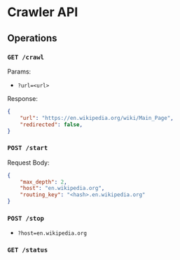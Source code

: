 # Crawler API

## Operations

### `GET /crawl`

Params:
- `?url=<url>`

Response:
```json
{
	"url": "https://en.wikipedia.org/wiki/Main_Page",
	"redirected": false,
}
```

### `POST /start`

Request Body:

```json
{
	"max_depth": 2,
	"host": "en.wikipedia.org",
	"routing_key": "<hash>.en.wikipedia.org"
}
```

### `POST /stop`
- `?host=en.wikipedia.org`

### `GET /status`
